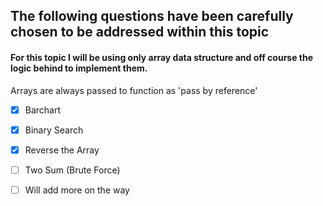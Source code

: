 ## The following questions have been carefully chosen to be addressed within this topic
#### For this topic I will be using only array data structure and off course the logic behind to implement them.
Arrays are always passed to function as 'pass by reference'

- [X] Barchart
- [X] Binary Search
- [X] Reverse the Array
- [ ] Two Sum (Brute Force)
- [ ] Will add more on the way

